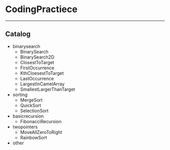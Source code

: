 # CodingPractiece
---
## Catalog
- binarysearch
   - BinarySearch
   - BinarySearch2D
   - ClosestToTarget
   - FirstOccurrence
   - KthCloesestToTarget
   - LastOccurrence
   - LargestInCamelArray
   - SmallestLargerThanTarget
- sorting
   - MergeSort
   - QuickSort
   - SelectionSort
- basicrecursion
   - FibonacciRecursion
- twopointers
   - MoveAllZeroToRight
   - RainbowSort
- other
   